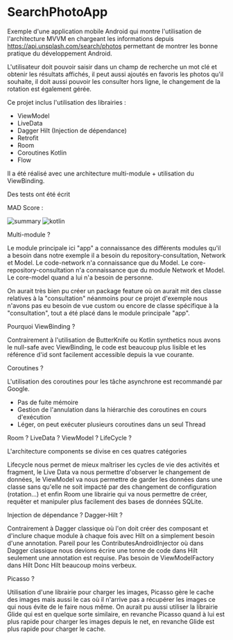 # SearchPhotoApp

Exemple d'une application mobile Android qui montre l'utilisation de l'architecture MVVM en chargeant les informations depuis https://api.unsplash.com/search/photos permettant de montrer les bonne pratique du développement Android.

L'utilisateur doit pouvoir saisir dans un champ de recherche un mot clé et obtenir les résultats affichés, il peut aussi ajoutés en favoris les photos qu'il souhaite, il doit aussi pouvoir les consulter hors ligne, le changement de la rotation est également gérée.

Ce projet inclus l'utilisation des librairies :

- ViewModel
- LiveData
- Dagger Hilt (Injection de dépendance)
- Retrofit
- Room 
- Coroutines Kotlin
- Flow

Il a été réalisé avec une architecture multi-module + utilisation du ViewBinding.

Des tests ont été écrit

MAD Score :

![summary](https://user-images.githubusercontent.com/87708206/130112012-7046b72e-5fdb-428d-82d0-5e2566241a20.png)
![kotlin](https://user-images.githubusercontent.com/87708206/130112021-277f0890-ec33-4270-bdf4-1238d0a2e41c.png)


Multi-module ?

Le module principale ici "app" a connaissance des différents modules qu'il a besoin dans notre exemple il a besoin du repository-consultation, Network et Model.
Le code-network n'a connaissance que du Model.
Le core-repository-consultation n'a connaissance que du module Network et Model.
Le core-model quand a lui n'a besoin de personne.

On aurait très bien pu créer un package feature où on aurait mit des classe relatives à la "consultation" néanmoins pour ce projet d'exemple nous n'avons pas eu besoin de vue custom ou encore de classe spécifique à la "consultation", tout a été placé dans le module principale "app".


Pourquoi ViewBinding ?

Contrairement à l'utilisation de ButterKnife ou Kotlin synthetics nous avons le null-safe avec ViewBinding, le code est beaucoup plus lisible et les référence d'id sont facilement accessible depuis la vue courante.

Coroutines ?

L'utilisation des coroutines pour les tâche asynchrone est recommandé par Google.
- Pas de fuite mémoire
- Gestion de l'annulation dans la hiérarchie des coroutines en cours d'exécution
- Léger, on peut exécuter plusieurs coroutines dans un seul Thread

Room ? LiveData ? ViewModel ? LifeCycle ?

L'architecture components se divise en ces quatres catégories

Lifecycle nous permet de mieux maîtriser les cycles de vie des activités et fragment, le Live Data va nous permettre d'observer le changement de données, le ViewModel va nous permettre de garder les données dans une classe sans qu'elle ne soit impacté par des changement de configuration (rotation...) et enfin Room une librairie qui va nous permettre de créer, requêter et manipuler plus facilement des bases de données SQLite.

Injection de dépendance ? Dagger-Hilt ?

Contrairement à Dagger classique où l'on doit créer des composant et d'inclure chaque module à chaque fois avec Hilt on a simplement besoin d'une annotation.
Pareil pour les ContributesAndroidInjector où dans Dagger classique nous devions écrire une tonne de code dans Hilt seulement une annotation est requise.
Pas besoin de ViewModelFactory dans Hilt
Donc Hilt beaucoup moins verbeux.

Picasso ?

Utilisation d'une librairie pour charger les images, Picasso gère le cache des images mais aussi le cas où il n'arrive pas a récupérer les images ce qui nous évite de le faire nous même.
On aurait pu aussi utiliser la librairie Glide qui est en quelque sorte similaire, en revanche Picasso quand à lui est plus rapide pour charger les images depuis le net, en revanche Glide est plus rapide pour charger le cache.
